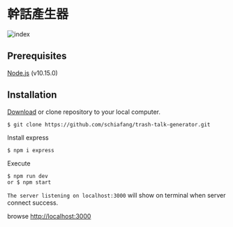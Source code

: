 # 幹話產生器

![index](https://i.imgur.com/tDKSbyE.png)


## Prerequisites
[Node.js](https://nodejs.org/en/) (v10.15.0)



## Installation

[Download](https://github.com/schiafang/trash-talk-generator/archive/master.zip) or clone repository to your local computer.
```
$ git clone https://github.com/schiafang/trash-talk-generator.git
```
Install express
```
$ npm i express
```
Execute
```
$ npm run dev 
or $ npm start
```

`The server listening on localhost:3000` will show on terminal when server connect success.

browse [http://localhost:3000](http://localhost:3000) 